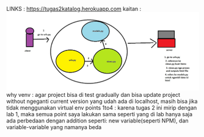LINKS : https://tugas2katalog.herokuapp.com
kaitan : ![alt text](https://github.com/Moikelaff/pbpassign2/blob/main/tugas2pic.jpg?raw=true)
why venv : agar project bisa di test gradually dan bisa update project without ngeganti current version yang udah ada di localhost, masih bisa jika tidak menggunakan virtual env 
points 1to4 : karena tugas 2 ini mirip dengan lab 1, maka semua point saya lakukan sama seperti yang di lab hanya saja ada perbedaan dengan addition seperti: new variable(seperti NPM), dan variable-variable yang namanya beda
